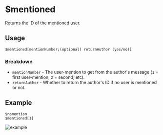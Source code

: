 # $mentioned
Returns the ID of the mentioned user.

## Usage
```
$mentioned[mentionNumber;(optional) returnAuthor (yes/no)]
```

### Breakdown
- `mentionNumber` - The user-mention to get from the author's message  (`1` = first user-mention, `2` = second, etc).
- `returnAuthor` - Whether to return the author's ID if no user is mentioned or not.

## Example
```
$nomention
$mentioned[1]
```

![example](https://user-images.githubusercontent.com/69215413/126917181-5e4c71e3-6b8e-4d9d-96ef-2a9b8af7faf2.png)
